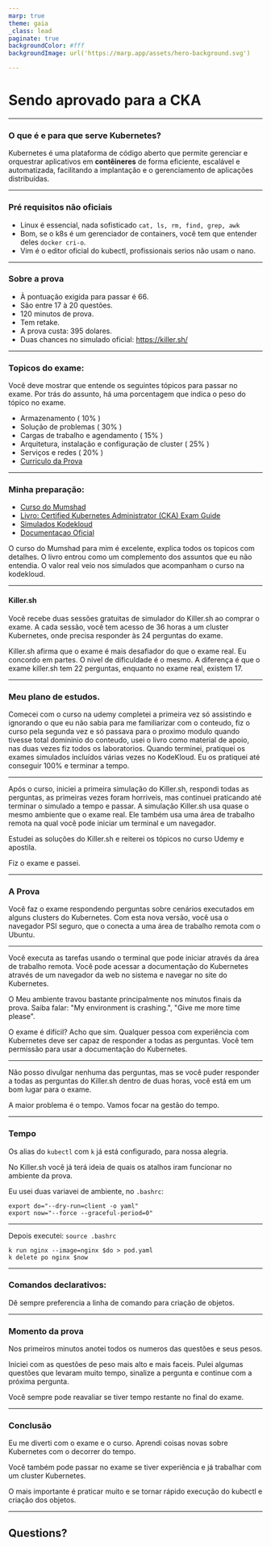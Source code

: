 ```yaml
---
marp: true
theme: gaia
_class: lead
paginate: true
backgroundColor: #fff
backgroundImage: url('https://marp.app/assets/hero-background.svg')

---
```


# Sendo aprovado para a CKA
---

### O que é e para que serve Kubernetes?

Kubernetes é uma plataforma de código aberto que permite gerenciar e orquestrar aplicativos em **contêineres** de forma eficiente, escalável e automatizada, facilitando a implantação e o gerenciamento de aplicações distribuídas.

---

### Pré requisitos não oficiais

- Linux é essencial, nada sofisticado ```cat, ls, rm, find, grep, awk```
- Bom, se o k8s é um gerenciador de containers, você tem que entender deles ```docker cri-o```. 
- Vim é o editor oficial do kubectl, profissionais serios não usam o nano.

---
### Sobre a prova

- À pontuação exigida para passar é 66.
- São entre 17 à 20 questões.
- 120 minutos de prova.
- Tem retake. 
- A prova custa: 395 dolares.
- Duas chances no simulado oficial: https://killer.sh/

---
### Topicos do exame: 

Você deve mostrar que entende os seguintes tópicos para passar no exame. Por trás do assunto, há uma porcentagem que indica o peso do tópico no exame.
- Armazenamento ( 10% )
- Solução de problemas ( 30% )
- Cargas de trabalho e agendamento ( 15% )
- Arquitetura, instalação e configuração de cluster ( 25% ) 
- Serviços e redes ( 20% )
- [Curriculo da Prova](https://github.com/cncf/curriculum/blob/master/CKA_Curriculum_v1.27.pdf)

---
### Minha preparação:

- [Curso do Mumshad](https://www.udemy.com/course/certified-kubernetes-administrator-with-practice-tests/)
- [Livro: Certified Kubernetes Administrator (CKA) Exam Guide](https://www.packtpub.com/product/certified-kubernetes-administrator-cka-exam-guide/9781803238265)
- [Simulados Kodekloud](https://kodekloud.com/topic/lab-cka-mock-exam-1/)
- [Documentacao Oficial](https://kubernetes.io/docs/)

O curso do Mumshad para mim é excelente, explica todos os topicos com detalhes. O livro entrou como um complemento dos assuntos que eu não entendia. O valor real veio nos simulados que acompanham o curso na kodekloud.

---

#### Killer.sh

Você recebe duas sessões gratuitas de simulador do Killer.sh ao comprar o exame. A cada sessão, você tem acesso de 36 horas a um cluster Kubernetes, onde precisa responder às 24 perguntas do exame.

Killer.sh afirma que o exame é mais desafiador do que o exame real. Eu concordo em partes. O nivel de dificuldade é o mesmo. A diferença é que o exame killer.sh tem 22 perguntas, enquanto no exame real, existem 17.

---
### Meu plano de estudos.

Comecei com o curso na udemy completei a primeira vez só assistindo e ignorando o que eu não sabia para me familiarizar com o conteudo, fiz o curso pela segunda vez e só passava para o proximo modulo quando tivesse total domininio do conteudo, usei o livro como material de apoio, nas duas vezes fiz todos os laboratorios. Quando terminei, pratiquei os exames simulados incluídos várias vezes no KodeKloud. Eu os pratiquei até conseguir 100% e terminar a tempo.

---

Após o curso, iniciei a primeira simulação do Killer.sh, respondi todas as perguntas, as primeiras vezes foram horriveis, mas continuei praticando até terminar o simulado a tempo e passar. A simulação Killer.sh usa quase o mesmo ambiente que o exame real. Ele também usa uma área de trabalho remota na qual você pode iniciar um terminal e um navegador.

Estudei as soluções do Killer.sh e reiterei os tópicos no curso Udemy e apostila.

Fiz o exame e passei.

---
### A Prova

Você faz o exame respondendo perguntas sobre cenários executados em alguns
clusters do Kubernetes. Com esta nova versão, você usa o navegador PSI seguro, que o conecta a uma área de trabalho remota com o Ubuntu.

---

Você executa as tarefas usando o terminal que pode iniciar através da área de trabalho remota. Você pode acessar a documentação do Kubernetes através de um navegador da web no sistema e navegar no site do Kubernetes.

O Meu ambiente travou bastante principalmente nos minutos finais da prova.  Saiba falar: "My environment is crashing.", "Give me more time please".

O exame é difícil? Acho que sim. Qualquer pessoa com experiência com Kubernetes deve ser capaz de responder a todas as perguntas. Você tem permissão para usar a documentação do Kubernetes.

---

Não posso divulgar nenhuma das perguntas, mas se você puder responder a todas as perguntas do Killer.sh dentro de duas horas, você está em um bom lugar para o exame.

A maior problema é o tempo. Vamos focar na gestão do tempo.

---

### Tempo

Os alias do `kubectl` com `k` já está configurado, para nossa alegria.

No Killer.sh você já terá ideia de quais os atalhos iram funcionar no ambiente da prova. 

Eu usei duas variavei de ambiente, no ```.bashrc```:

```
export do="--dry-run=client -o yaml"
export now="--force --graceful-period=0"
```

---

Depois executei: ```source .bashrc```

```
k run nginx --image=nginx $do > pod.yaml
k delete po nginx $now 
```

---
### Comandos declarativos:

Dê sempre preferencia a linha de comando para criação de objetos.

---

### Momento da prova

Nos primeiros minutos anotei todos os numeros das questões e seus pesos.  

Iniciei com as questões de peso mais alto e mais faceis. Pulei algumas questões que levaram muito tempo, sinalize a pergunta e continue com a próxima pergunta.

Você sempre pode reavaliar se tiver tempo restante no final do exame.

---
### Conclusão
Eu me diverti com o exame e o curso. Aprendi coisas novas sobre Kubernetes com o decorrer do tempo. 

Você também pode passar no exame se tiver experiência e já trabalhar com um cluster Kubernetes.

O mais importante é praticar muito e se tornar rápido execução do kubectl e criação dos objetos. 

--- 
## Questions?